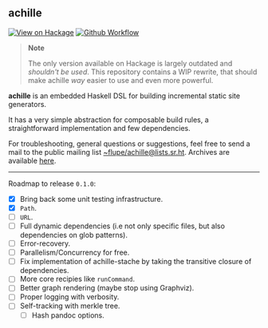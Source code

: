 ## achille

[![View on Hackage][hackage-shields]][hackage]
[![Github Workflow][ci-shields]][ci]

[hackage]: https://hackage.haskell.org/package/achille
[hackage-shields]: https://img.shields.io/hackage/v/achille?style=flat-square

[ci]: https://github.com/flupe/achille/actions/workflows/haskell.yml
[ci-shields]: https://img.shields.io/github/actions/workflow/status/flupe/achille/haskell.yml?label=build%20%26%20test&style=flat-square

> **Note**
>
> The only version available on Hackage is largely outdated and *shouldn't be used*.
> This repository contains a WIP rewrite, that should make achille *way* easier to use
> and even more powerful.

[smc]: https://hackage.haskell.org/package/linear-smc-1.0.1

**achille** is an embedded Haskell DSL for building incremental static site generators.

It has a very simple abstraction for composable build rules, a straightforward
implementation and few dependencies.

For troubleshooting, general questions or suggestions, feel free to send a mail
to the public mailing list [~flupe/achille@lists.sr.ht][list]. Archives are
available [here][archives].

[list]: mailto:~flupe/achille@lists.sr.ht
[archives]: https://lists.sr.ht/~flupe/achille

---

Roadmap to release `0.1.0`:

- [x] Bring back some unit testing infrastructure.
- [x] `Path`.
- [ ] `URL`.
- [ ] Full dynamic dependencies (i.e not only specific files, but also
      dependencies on glob patterns).
- [ ] Error-recovery.
- [ ] Parallelism/Concurrency for free.
- [ ] Fix implementation of achille-stache by taking the transitive closure of
      dependencies.
- [ ] More core recipies like `runCommand`.
- [ ] Better graph rendering (maybe stop using Graphviz).
- [ ] Proper logging with verbosity.
- [ ] Self-tracking with merkle tree.
  - [ ] Hash pandoc options.
